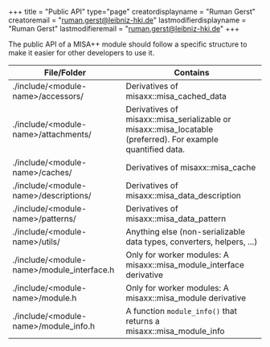 +++
title = "Public API"
type="page"
creatordisplayname = "Ruman Gerst"
creatoremail = "ruman.gerst@leibniz-hki.de"
lastmodifierdisplayname = "Ruman Gerst"
lastmodifieremail = "ruman.gerst@leibniz-hki.de"
+++


The public API of a MISA++ module should follow a specific structure to make it easier for other developers to use it.


| File/Folder                                | Contains                                                                                                       |
|--------------------------------------------|----------------------------------------------------------------------------------------------------------------|
| ./include/\<module-name\>/accessors/         | Derivatives of misaxx::misa_cached_data                                                                        |
| ./include/\<module-name\>/attachments/       |  Derivatives of misaxx::misa_serializable or misaxx::misa_locatable (preferred). For example quantified data.  |
| ./include/\<module-name\>/caches/            | Derivatives of misaxx::misa_cache                                                                              |
| ./include/\<module-name\>/descriptions/      | Derivatives of misaxx::misa_data_description                                                                   |
| ./include/\<module-name\>/patterns/          | Derivatives of misaxx::misa_data_pattern                                                                       |
| ./include/\<module-name\>/utils/             | Anything else (non-serializable data types, converters, helpers, ...)                                          |
| ./include/\<module-name\>/module_interface.h | Only for worker modules: A misaxx::misa_module_interface derivative                                            |
| ./include/\<module-name\>/module.h           | Only for worker modules: A misaxx::misa_module derivative                                                      |
| ./include/\<module-name\>/module_info.h           | A function `module_info()` that returns a misaxx::misa_module_info                                                      |
